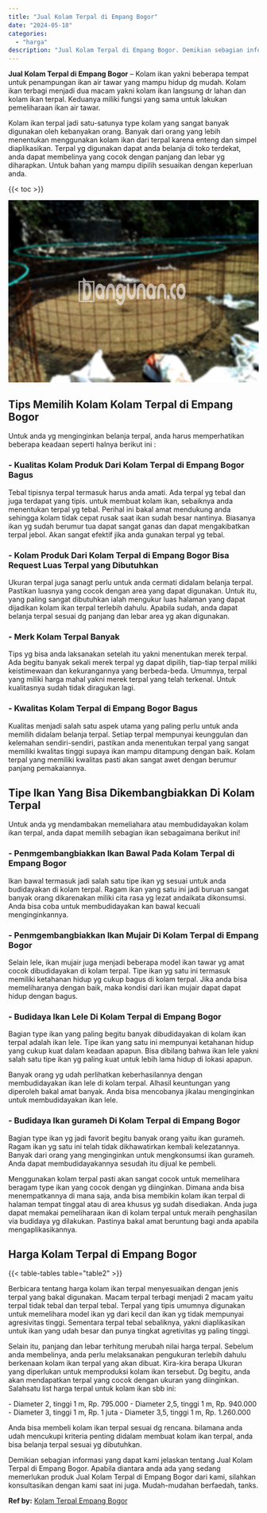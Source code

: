 ```yaml
---
title: "Jual Kolam Terpal di Empang Bogor"
date: "2024-05-18"
categories: 
  - "harga"
description: "Jual Kolam Terpal di Empang Bogor. Demikian sebagian informasi yang dapat kami jelaskan tentang Jual Kolam Terpal di Empang Bogor. Apabila diantara anda ada..."
---
```


**Jual Kolam Terpal di Empang Bogor** – Kolam ikan yakni beberapa tempat untuk penampungan ikan air tawar yang mampu hidup dg mudah. Kolam ikan terbagi menjadi dua macam yakni kolam ikan langsung dr lahan dan kolam ikan terpal. Keduanya miliki fungsi yang sama untuk lakukan pemeliharaan ikan air tawar.

Kolam ikan terpal jadi satu-satunya type kolam yang sangat banyak digunakan oleh kebanyakan orang. Banyak dari orang yang lebih menentukan menggunakan kolam ikan dari terpal karena enteng dan simpel diaplikasikan. Terpal yg digunakan dapat anda belanja di toko terdekat, anda dapat membelinya yang cocok dengan panjang dan lebar yg diharapkan. Untuk bahan yang mampu dipilih sesuaikan dengan keperluan anda.

{{< toc >}}

![Jual Kolam Terpal di Empang Bogor](/images/jual-kolam-terpal-17.png)

## Tips Memilih Kolam Kolam Terpal di Empang Bogor

Untuk anda yg menginginkan belanja terpal, anda harus memperhatikan beberapa keadaan seperti halnya berikut ini :

### \- Kualitas Kolam Produk Dari Kolam Terpal di Empang Bogor Bagus

Tebal tipisnya terpal termasuk harus anda amati. Ada terpal yg tebal dan juga terdapat yang tipis. untuk membuat kolam ikan, sebaiknya anda menentukan terpal yg tebal. Perihal ini bakal amat mendukung anda sehingga kolam tidak cepat rusak saat ikan sudah besar nantinya. Biasanya ikan yg sudah berumur tua dapat sangat ganas dan dapat mengakibatkan terpal jebol. Akan sangat efektif jika anda gunakan terpal yg tebal.

### \- Kolam Produk Dari Kolam Terpal di Empang Bogor Bisa Request Luas Terpal yang Dibutuhkan

Ukuran terpal juga sanagt perlu untuk anda cermati didalam belanja terpal. Pastikan luasnya yang cocok dengan area yang dapat digunakan. Untuk itu, yang paling sangat dibutuhkan ialah mengukur luas halaman yang dapat dijadikan kolam ikan terpal terlebih dahulu. Apabila sudah, anda dapat belanja terpal sesuai dg panjang dan lebar area yg akan digunakan.

### \- Merk Kolam Terpal Banyak

Tips yg bisa anda laksanakan setelah itu yakni menentukan merek terpal. Ada begitu banyak sekali merek terpal yg dapat dipilih, tiap-tiap terpal miliki keistimewaan dan kekurangannya yang berbeda-beda. Umumnya, terpal yang miliki harga mahal yakni merek terpal yang telah terkenal. Untuk kualitasnya sudah tidak diragukan lagi.

### \- Kwalitas Kolam Terpal di Empang Bogor Bagus

Kualitas menjadi salah satu aspek utama yang paling perlu untuk anda memilih didalam belanja terpal. Setiap terpal mempunyai keunggulan dan kelemahan sendiri-sendiri, pastikan anda menentukan terpal yang sangat memiliki kwalitas tinggi supaya ikan mampu ditampung dengan baik. Kolam terpal yang memiliki kwalitas pasti akan sangat awet dengan berumur panjang pemakaiannya.

## Tipe Ikan Yang Bisa Dikembangbiakkan Di Kolam Terpal

Untuk anda yg mendambakan memeliahara atau membudidayakan kolam ikan terpal, anda dapat memilih sebagian ikan sebagaimana berikut ini!

### \- Penmgembangbiakkan Ikan Bawal Pada Kolam Terpal di Empang Bogor

Ikan bawal termasuk jadi salah satu tipe ikan yg sesuai untuk anda budidayakan di kolam terpal. Ragam ikan yang satu ini jadi buruan sangat banyak orang dikarenakan miliki cita rasa yg lezat andaikata dikonsumsi. Anda bisa coba untuk membudidayakan kan bawal kecuali menginginkannya.

### \- Penmgembangbiakkan Ikan Mujair Di Kolam Terpal di Empang Bogor

Selain lele, ikan mujair juga menjadi beberapa model ikan tawar yg amat cocok dibudidayakan di kolam terpal. Tipe ikan yg satu ini termasuk memiliki ketahanan hidup yg cukup bagus di kolam terpal. Jika anda bisa memeliharanya dengan baik, maka kondisi dari ikan mujair dapat dapat hidup dengan bagus.

### \- Budidaya Ikan Lele Di Kolam Terpal di Empang Bogor

Bagian type ikan yang paling begitu banyak dibudidayakan di kolam ikan terpal adalah ikan lele. Tipe ikan yang satu ini mempunyai ketahanan hidup yang cukup kuat dalam keadaan apapun. Bisa dibilang bahwa ikan lele yakni salah satu tipe ikan yg paling kuat untuk lebih lama hidup di lokasi apapun.

Banyak orang yg udah perlihatkan keberhasilannya dengan membudidayakan ikan lele di kolam terpal. Alhasil keuntungan yang diperoleh bakal amat banyak. Anda bisa mencobanya jikalau menginginkan untuk membudidayakan ikan lele.

### \- Budidaya Ikan gurameh Di Kolam Terpal di Empang Bogor

Bagian type ikan yg jadi favorit begitu banyak orang yaitu ikan gurameh. Ragam ikan yg satu ini telah tidak dikhawatirkan kembali kelezatannya. Banyak dari orang yang menginginkan untuk mengkonsumsi ikan gurameh. Anda dapat membudidayakannya sesudah itu dijual ke pembeli.

Menggunakan kolam terpal pasti akan sangat cocok untuk memelihara beragam type ikan yang cocok dengan yg diinginkan. Dimana anda bisa menempatkannya di mana saja, anda bisa membikin kolam ikan terpal di halaman tempat tinggal atau di area khusus yg sudah disediakan. Anda juga dapat memakai pemeliharaan ikan di kolam terpal untuk meraih penghasilan via budidaya yg dilakukan. Pastinya bakal amat beruntung bagi anda apabila mengaplikasikannya.

## Harga Kolam Terpal di Empang Bogor

{{< table-tables table="table2" >}}

Berbicara tentang harga kolam ikan terpal menyesuaikan dengan jenis terpal yang bakal digunakan. Macam terpal terbagi menjadi 2 macam yaitu terpal tidak tebal dan terpal tebal. Terpal yang tipis umumnya digunakan untuk memelihara model ikan yg dari kecil dan ikan yg tidak mempunyai agresivitas tinggi. Sementara terpal tebal sebaliknya, yakni diaplikasikan untuk ikan yang udah besar dan punya tingkat agretivitas yg paling tinggi.

Selain itu, panjang dan lebar terhitung merubah nilai harga terpal. Sebelum anda membelinya, anda perlu melaksanakan pengukuran terlebih dahulu berkenaan kolam ikan terpal yang akan dibuat. Kira-kira berapa Ukuran yang diperlukan untuk memproduksi kolam ikan tersebut. Dg begitu, anda akan mendapatkan terpal yang cocok dengan ukuran yang diinginkan. Salahsatu list harga terpal untuk kolam ikan sbb ini:

\- Diameter 2, tinggi 1 m, Rp. 795.000 - Diameter 2,5, tinggi 1 m, Rp. 940.000 - Diameter 3, tinggi 1 m, Rp. 1 juta - Diameter 3,5, tinggi 1 m, Rp. 1.260.000

Anda bisa membeli kolam ikan terpal sesuai dg rencana. bilamana anda udah mencukupi kriteria penting didalam membuat kolam ikan terpal, anda bisa belanja terpal sesuai yg dibutuhkan.

Demikian sebagian informasi yang dapat kami jelaskan tentang Jual Kolam Terpal di Empang Bogor. Apabila diantara anda ada yang sedang memerlukan produk Jual Kolam Terpal di Empang Bogor dari kami, silahkan konsultasikan dengan kami saat ini juga. Mudah-mudahan berfaedah, tanks.

**Ref by:** [Kolam Terpal Empang Bogor](https://id.wikipedia.org/wiki/Kolam)
